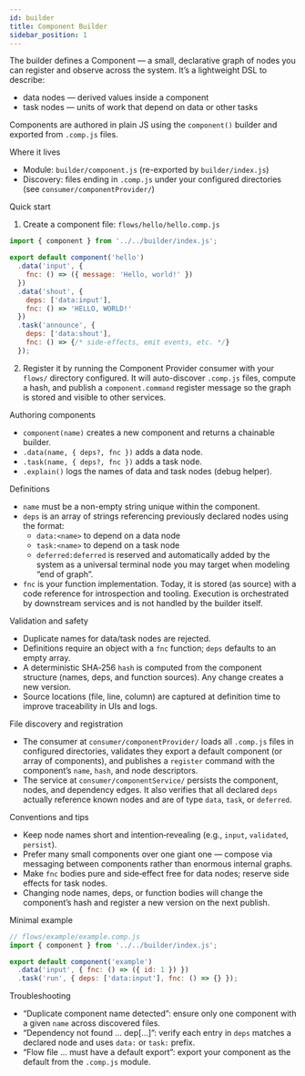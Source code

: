```yaml
---
id: builder
title: Component Builder
sidebar_position: 1
---
```


The builder defines a Component — a small, declarative graph of nodes you can register and observe across the system. It’s a lightweight DSL to describe:

- data nodes — derived values inside a component
- task nodes — units of work that depend on data or other tasks

Components are authored in plain JS using the `component()` builder and exported from `.comp.js` files.

Where it lives
- Module: `builder/component.js` (re-exported by `builder/index.js`)
- Discovery: files ending in `.comp.js` under your configured directories (see `consumer/componentProvider/`)

Quick start
1) Create a component file: `flows/hello/hello.comp.js`

```js
import { component } from '../../builder/index.js';

export default component('hello')
  .data('input', {
    fnc: () => ({ message: 'Hello, world!' })
  })
  .data('shout', {
    deps: ['data:input'],
    fnc: () => 'HELLO, WORLD!'
  })
  .task('announce', {
    deps: ['data:shout'],
    fnc: () => {/* side‑effects, emit events, etc. */}
  });
```

2) Register it by running the Component Provider consumer with your `flows/` directory configured. It will auto-discover `.comp.js` files, compute a hash, and publish a `component.command` register message so the graph is stored and visible to other services.

Authoring components
- `component(name)` creates a new component and returns a chainable builder.
- `.data(name, { deps?, fnc })` adds a data node.
- `.task(name, { deps?, fnc })` adds a task node.
- `.explain()` logs the names of data and task nodes (debug helper).

Definitions
- `name` must be a non-empty string unique within the component.
- `deps` is an array of strings referencing previously declared nodes using the format:
  - `data:<name>` to depend on a data node
  - `task:<name>` to depend on a task node
  - `deferred:deferred` is reserved and automatically added by the system as a universal terminal node you may target when modeling “end of graph”.
- `fnc` is your function implementation. Today, it is stored (as source) with a code reference for introspection and tooling. Execution is orchestrated by downstream services and is not handled by the builder itself.

Validation and safety
- Duplicate names for data/task nodes are rejected.
- Definitions require an object with a `fnc` function; `deps` defaults to an empty array.
- A deterministic SHA‑256 `hash` is computed from the component structure (names, deps, and function sources). Any change creates a new version.
- Source locations (file, line, column) are captured at definition time to improve traceability in UIs and logs.

File discovery and registration
- The consumer at `consumer/componentProvider/` loads all `.comp.js` files in configured directories, validates they export a default component (or array of components), and publishes a `register` command with the component’s `name`, `hash`, and node descriptors.
- The service at `consumer/componentService/` persists the component, nodes, and dependency edges. It also verifies that all declared `deps` actually reference known nodes and are of type `data`, `task`, or `deferred`.

Conventions and tips
- Keep node names short and intention‑revealing (e.g., `input`, `validated`, `persist`).
- Prefer many small components over one giant one — compose via messaging between components rather than enormous internal graphs.
- Make `fnc` bodies pure and side‑effect free for data nodes; reserve side effects for task nodes.
- Changing node names, deps, or function bodies will change the component’s hash and register a new version on the next publish.

Minimal example
```js
// flows/example/example.comp.js
import { component } from '../../builder/index.js';

export default component('example')
  .data('input', { fnc: () => ({ id: 1 }) })
  .task('run', { deps: ['data:input'], fnc: () => {} });
```

Troubleshooting
- “Duplicate component name detected”: ensure only one component with a given `name` across discovered files.
- “Dependency not found … dep[...]”: verify each entry in `deps` matches a declared node and uses `data:` or `task:` prefix.
- “Flow file … must have a default export”: export your component as the default from the `.comp.js` module.


